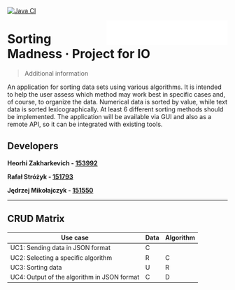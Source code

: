 [![Java CI](https://github.com/rafau-stdnt/SortingMadness/actions/workflows/ci.yml/badge.svg)](https://github.com/rafau-stdnt/SortingMadness/actions/workflows/ci.yml)

<img src="./images/put_logo_text.png" alt="Logo of the project" align="right">

# Sorting Madness &middot; Project for IO 
> Additional information

An application for sorting data sets using various algorithms. It is intended to help the user assess which method may work best in specific cases and, of course, to organize the data. Numerical data is sorted by value, while text data is sorted lexicographically. At least 6 different sorting methods should be implemented. The application will be available via GUI and also as a remote API, so it can be integrated with existing tools.

## Developers
**Heorhi Zakharkevich - [153992](https://usosweb.put.poznan.pl/kontroler.php?_action=katalog2/osoby/pokazOsobe&os_id=107761)**

**Rafał Stróżyk - [151793](https://usosweb.put.poznan.pl/kontroler.php?_action=katalog2/osoby/pokazOsobe&os_id=105473)**

**Jędrzej Mikołajczyk - [151550](https://usosweb.put.poznan.pl/kontroler.php?_action=katalog2/osoby/pokazOsobe&os_id=105230)**

---

## CRUD Matrix

| Use case                                              | Data  | Algorithm |
| -------------------------------------------------     | ------ | ------- |
| UC1: Sending data in JSON format                      |  C     |         |           
| UC2: Selecting a specific algorithm                   |  R     |    C    |           
| UC3: Sorting data                                     |  U     |    R    |           
| UC4: Output of the algorithm in JSON format           |  C     |    D    |           
